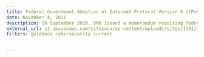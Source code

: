 ```yaml
---
title: Federal Government Adoption of Internet Protocol Version 6 (IPv6) FAQs (2011)
date: November 4, 2011
description: In September 2010, OMB issued a memorandum requiring federal agencies to operationally deploy native Internet Protocol Version 6 (IPv6) for public Internet servers and internal applications that communicate with public servers.
external_url: s3.amazonaws.com/sitesusa/wp-content/uploads/sites/1151/2016/10/IPv6-FAQ-11-4-2011.pdf
filters: guidance cybersecurity current


---
```

